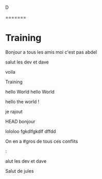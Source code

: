 D

=======
# Training
Bonjour a tous les amis moi c'est pas abdel


salut les dev et dave

voila

 Training


hello World
hello World


hello the world !


je rajout

 HEAD
bonjour

lololoo
fgkdlfgkdlf
dffdd


On en a #gros
de tous ces conflits



:

alut les dev et dave
>


Salut de jules

